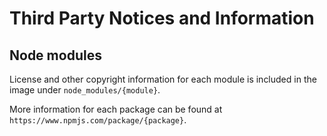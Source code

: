 # Third Party Notices and Information
## Node modules
License and other copyright information for each module is included in the image under `node_modules/{module}`.

More information for each package can be found at `https://www.npmjs.com/package/{package}`.